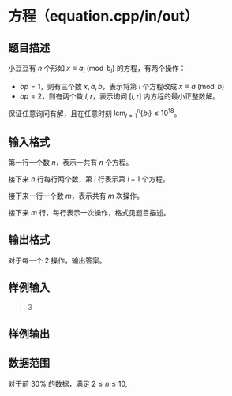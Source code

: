 # 方程（equation.cpp/in/out）

## 题目描述

小豆豆有 $n$ 个形如 $x\equiv a_i\pmod{b_i}$ 的方程，有两个操作：

- $op=1$，则有三个数 $x,a,b$，表示将第 $i$ 个方程改成 $x\equiv a\pmod b$
- $op=2$，则有两个数 $l,r$，表示询问 $[l,r]$ 内方程的最小正整数解。

保证任意询问有解，且在任意时刻 $\operatorname{lcm}_{i=1}^n\{b_i\}\le 10^{18}$。

## 输入格式

第一行一个数 $n$，表示一共有 $n$ 个方程。

接下来 $n$ 行每行两个数，第 $i$ 行表示第 $i-1$ 个方程。

接下来一行一个数 $m$，表示共有 $m$ 次操作。

接下来 $m$ 行，每行表示一次操作，格式见题目描述。

## 输出格式

对于每一个 $2$ 操作，输出答案。

## 样例输入

> 3

## 样例输出


## 数据范围

对于前 $30\%$ 的数据，满足 $2\le n\le 10,$